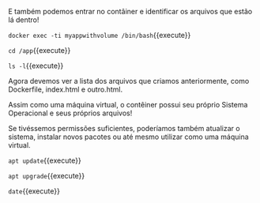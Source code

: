 E também podemos entrar no contâiner e identificar os arquivos que estão lá dentro!

`docker exec -ti myappwithvolume /bin/bash`{{execute}}

`cd /app`{{execute}}

`ls -l`{{execute}}

Agora devemos ver a lista dos arquivos que criamos anteriormente, como Dockerfile, index.html e outro.html.

Assim como uma máquina virtual, o contêiner possui seu próprio Sistema Operacional e seus próprios arquivos!

Se tivéssemos permissões suficientes, poderíamos também atualizar o sistema, instalar novos pacotes ou até mesmo utilizar como uma máquina virtual.

`apt update`{{execute}}

`apt upgrade`{{execute}}

`date`{{execute}}